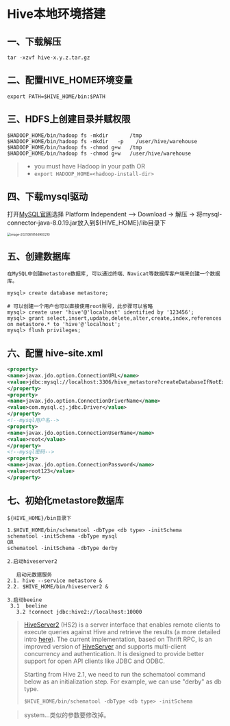 # Hive本地环境搭建

## 一、下载解压

```
tar -xzvf hive-x.y.z.tar.gz
```

## 二、配置HIVE_HOME环境变量

```
export PATH=$HIVE_HOME/bin:$PATH
```

## 三、HDFS上创建目录并赋权限

```shell
$HADOOP_HOME/bin/hadoop fs -mkdir       /tmp
$HADOOP_HOME/bin/hadoop fs -mkdir   -p    /user/hive/warehouse
$HADOOP_HOME/bin/hadoop fs -chmod g+w   /tmp
$HADOOP_HOME/bin/hadoop fs -chmod g+w   /user/hive/warehouse
```

> - you must have Hadoop in your path OR
> - `export HADOOP_HOME=<hadoop-install-dir>`

## 四、下载mysql驱动

打开[MySQL官网](https://dev.mysql.com/downloads/connector/j/)选择 Platform Independent --> Download -> 解压 -> 将mysql-connector-java-8.0.19.jar放入到${HIVE_HOME}/lib目录下

<img src="/Users/zyw/Library/Application Support/typora-user-images/image-20210618144900210.png" alt="image-20210618144900210" style="zoom:50%;" />

## 五、创建数据库

```
在MySQL中创建metastore数据库, 可以通过终端、Navicat等数据库客户端来创建一个数据库。

mysql> create database metastore;

# 可以创建一个用户也可以直接使用root账号，此步骤可以省略
mysql> create user 'hive'@'localhost' identified by '123456';
mysql> grant select,insert,update,delete,alter,create,index,references on metastore.* to 'hive'@'localhost';
mysql> flush privileges;
```





## 六、配置 hive-site.xml

```xml
<property>
<name>javax.jdo.option.ConnectionURL</name>
<value>jdbc:mysql://localhost:3306/hive_metastore?createDatabaseIfNotExist=true</value>
</property>
<property>
<name>javax.jdo.option.ConnectionDriverName</name>
<value>com.mysql.cj.jdbc.Driver</value>
</property>
<!--mysql用户名-->
<property>
<name>javax.jdo.option.ConnectionUserName</name>
<value>root</value>
</property>
<!--mysql密码-->
<property>
<name>javax.jdo.option.ConnectionPassword</name>
<value>root123</value>
</property>
```

## 七、初始化metastore数据库

```shell
${HIVE_HOME}/bin目录下

1.$HIVE_HOME/bin/schematool -dbType <db type> -initSchema
schematool -initSchema -dbType mysql
OR
schematool -initSchema -dbType derby

2.启动hiveserver2

   启动元数据服务
2.1. hive --service metastore &
2.2. $HIVE_HOME/bin/hiveserver2 &

3.启动beeine
 3.1  beeline 
   3.2 !connect jdbc:hive2://localhost:10000
```

> [HiveServer2](https://cwiki.apache.org/confluence/display/Hive/HiveServer2+Overview) (HS2) is a server interface that enables remote clients to execute queries against Hive and retrieve the results (a more detailed intro [here](https://cwiki.apache.org/confluence/display/Hive/HiveServer2+Overview)). The current implementation, based on Thrift RPC, is an improved version of [HiveServer](https://cwiki.apache.org/confluence/display/Hive/HiveServer) and supports multi-client concurrency and authentication. It is designed to provide better support for open API clients like JDBC and ODBC.
>
> 
>
> Starting from Hive 2.1, we need to run the schematool command below as an initialization step. For example, we can use "derby" as db type. 
>
> ```
> $HIVE_HOME/bin/schematool -dbType <db type> -initSchema
> ```



> system...类似的参数要修改掉。